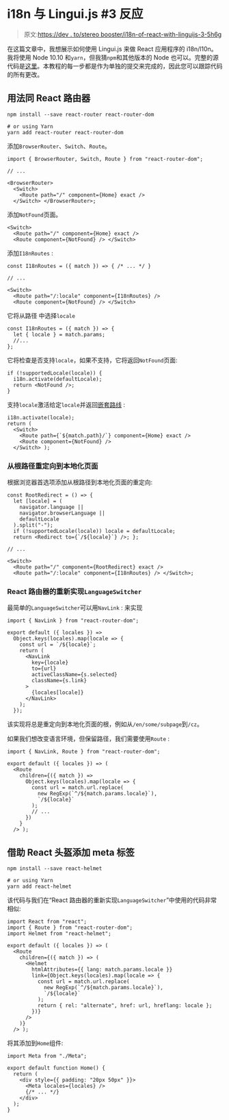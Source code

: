 # i18n 与 Lingui.js #3 反应

> 原文:[https://dev . to/stereo booster/i18n-of-react-with-linguijs-3-5h6g](https://dev.to/stereobooster/i18n-of-react-with-linguijs-3-5h6g)

在这篇文章中，我想展示如何使用 Lingui.js 来做 React 应用程序的 i18n/l10n。我将使用 Node 10.10 和`yarn`，但我猜`npm`和其他版本的 Node 也可以。完整的源代码是[这里](https://github.com/stereobooster/react-lingui-example)。本教程的每一步都是作为单独的提交来完成的，因此您可以跟踪代码的所有更改。

## [](#usage-with-react-router)用法同 React 路由器

```
npm install --save react-router react-router-dom

# or using Yarn
yarn add react-router react-router-dom 
```

添加`BrowserRouter`、`Switch`、`Route`。

```
import { BrowserRouter, Switch, Route } from "react-router-dom";

// ...

<BrowserRouter>
  <Switch>
    <Route path="/" component={Home} exact />
  </Switch> </BrowserRouter>; 
```

添加`NotFound`页面。

```
<Switch>
  <Route path="/" component={Home} exact />
  <Route component={NotFound} /> </Switch> 
```

添加`I18nRoutes` :

```
const I18nRoutes = ({ match }) => { /* ... */ }

// ...

<Switch>
  <Route path="/:locale" component={I18nRoutes} />
  <Route component={NotFound} /> </Switch> 
```

它将从路径
中选择`locale`

```
const I18nRoutes = ({ match }) => {
  let { locale } = match.params;
  //...
}; 
```

它将检查是否支持`locale`，如果不支持，它将返回`NotFound`页面:

```
if (!supportedLocale(locale)) {
  i18n.activate(defaultLocale);
  return <NotFound />;
} 
```

支持`locale`激活给定`locale`并返回[嵌套路线](https://github.com/reactjs/react-router-tutorial/tree/master/lessons/04-nested-routes) :

```
i18n.activate(locale);
return (
  <Switch>
    <Route path={`${match.path}/`} component={Home} exact />
    <Route component={NotFound} />
  </Switch> ); 
```

### [](#redirect-from-root-path-to-localised-page)从根路径重定向到本地化页面

根据浏览器首选项添加从根路径到本地化页面的重定向:

```
const RootRedirect = () => {
  let [locale] = (
    navigator.language ||
    navigator.browserLanguage ||
    defaultLocale
  ).split("-");
  if (!supportedLocale(locale)) locale = defaultLocale;
  return <Redirect to={`/${locale}`} />; };

// ...

<Switch>
  <Route path="/" component={RootRedirect} exact />
  <Route path="/:locale" component={I18nRoutes} /> </Switch>; 
```

### React 路由器的重新实现`LanguageSwitcher`

最简单的`LanguageSwitcher`可以用`NavLink` :
来实现

```
import { NavLink } from "react-router-dom";

export default ({ locales }) =>
  Object.keys(locales).map(locale => {
    const url = `/${locale}`;
    return (
      <NavLink
        key={locale}
        to={url}
        activeClassName={s.selected}
        className={s.link}
      >
        {locales[locale]}
      </NavLink>
    );
  }); 
```

该实现将总是重定向到本地化页面的根，例如从`/en/some/subpage`到`/cz`。

如果我们想改变语言环境，但保留路径，我们需要使用`Route` :

```
import { NavLink, Route } from "react-router-dom";

export default ({ locales }) => (
  <Route
    children={({ match }) =>
      Object.keys(locales).map(locale => {
        const url = match.url.replace(
          new RegExp(`^/${match.params.locale}`),
          `/${locale}`
        );
        // ...
      })
    }
  /> ); 
```

## [](#add-meta-tags-with-the-help-of-react-helmet)借助 React 头盔添加 meta 标签

```
npm install --save react-helmet

# or using Yarn
yarn add react-helmet 
```

该代码与我们在“React 路由器的重新实现`LanguageSwitcher`”中使用的代码非常相似:

```
import React from "react";
import { Route } from "react-router-dom";
import Helmet from "react-helmet";

export default ({ locales }) => (
  <Route
    children={({ match }) => (
      <Helmet
        htmlAttributes={{ lang: match.params.locale }}
        link={Object.keys(locales).map(locale => {
          const url = match.url.replace(
            new RegExp(`^/${match.params.locale}`),
            `/${locale}`
          );
          return { rel: "alternate", href: url, hreflang: locale };
        })}
      />
    )}
  /> ); 
```

将其添加到`Home`组件:

```
import Meta from "./Meta";

export default function Home() {
  return (
    <div style={{ padding: "20px 50px" }}>
      <Meta locales={locales} />
      {/* ... */}
    </div>
  );
} 
```
